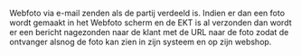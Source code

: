 Webfoto via e-mail zenden als de partij verdeeld is. Indien er dan een foto wordt gemaakt in het Webfoto scherm en de EKT is al verzonden dan wordt er een bericht nagezonden naar de klant met de URL naar de foto zodat de ontvanger alsnog de foto kan zien in zijn systeem en op zijn webshop.